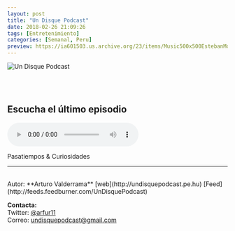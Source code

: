 ```yaml
---
layout: post
title: "Un Disque Podcast"
date: 2018-02-26 21:09:26
tags: [Entretenimiento]
categories: [Semanal, Peru]
preview: https://ia601503.us.archive.org/23/items/Music500x500EstebanMontoya/Logo-itunes300-UnDisquePodcast.jpg
---
```


![Un Disque Podcast](https://ia601503.us.archive.org/23/items/Music500x500EstebanMontoya/Logo-itunes500-UnDisquePodcast.jpg)

<br/>
<br/>

## Escucha el último episodio

<!--reproductor-feed=http://feeds.feedburner.com/UnDisquePodcast-->
<!--reproductor-start-->
<audio id="audio" preload="auto" controls="" src="http://www.ivoox.com/episodio-22-recordando-sabrina-la-bruja-adolescente_mf_25797149_feed_1.mp3"></audio>
<!--reproductor-end-->

Pasatiempos & Curiosidades  

_ _ _
<br>
Autor: **Arturo Valderrama**  
[web](http://undisquepodcast.pe.hu)  
[Feed](http://feeds.feedburner.com/UnDisquePodcast)  


**Contacta:**  
Twitter: [@arfur11](https://twitter.com/arfur11)  
Correo: [undisquepodcast@gmail.com](mailto:undisquepodcast@gmail.com)  

